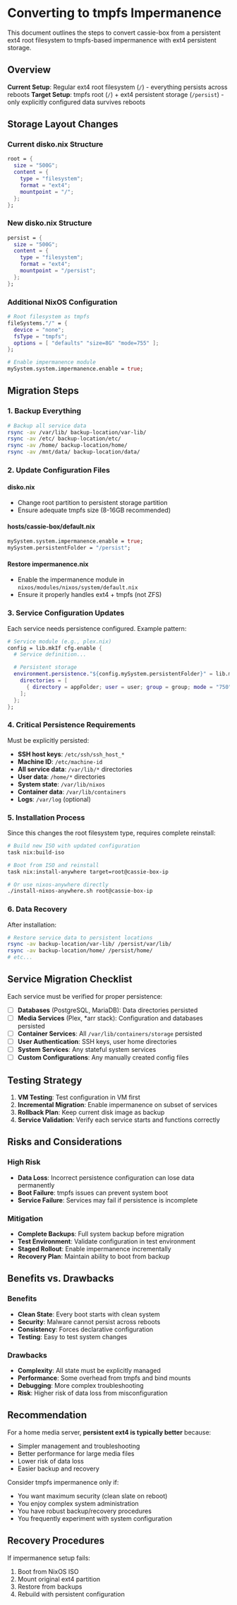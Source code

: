 # Converting to tmpfs Impermanence

This document outlines the steps to convert cassie-box from a persistent ext4 root filesystem to tmpfs-based impermanence with ext4 persistent storage.

## Overview

**Current Setup**: Regular ext4 root filesystem (`/`) - everything persists across reboots
**Target Setup**: tmpfs root (`/`) + ext4 persistent storage (`/persist`) - only explicitly configured data survives reboots

## Storage Layout Changes

### Current disko.nix Structure
```nix
root = {
  size = "500G";
  content = {
    type = "filesystem";
    format = "ext4";
    mountpoint = "/";
  };
};
```

### New disko.nix Structure
```nix
persist = {
  size = "500G";
  content = {
    type = "filesystem";
    format = "ext4";
    mountpoint = "/persist";
  };
};
```

### Additional NixOS Configuration
```nix
# Root filesystem as tmpfs
fileSystems."/" = {
  device = "none";
  fsType = "tmpfs";
  options = [ "defaults" "size=8G" "mode=755" ];
};

# Enable impermanence module
mySystem.system.impermanence.enable = true;
```

## Migration Steps

### 1. Backup Everything
```bash
# Backup all service data
rsync -av /var/lib/ backup-location/var-lib/
rsync -av /etc/ backup-location/etc/
rsync -av /home/ backup-location/home/
rsync -av /mnt/data/ backup-location/data/
```

### 2. Update Configuration Files

#### disko.nix
- Change root partition to persistent storage partition
- Ensure adequate tmpfs size (8-16GB recommended)

#### hosts/cassie-box/default.nix
```nix
mySystem.system.impermanence.enable = true;
mySystem.persistentFolder = "/persist";
```

#### Restore impermanence.nix
- Enable the impermanence module in `nixos/modules/nixos/system/default.nix`
- Ensure it properly handles ext4 + tmpfs (not ZFS)

### 3. Service Configuration Updates

Each service needs persistence configured. Example pattern:

```nix
# Service module (e.g., plex.nix)
config = lib.mkIf cfg.enable {
  # Service definition...

  # Persistent storage
  environment.persistence."${config.mySystem.persistentFolder}" = lib.mkIf config.mySystem.system.impermanence.enable {
    directories = [
      { directory = appFolder; user = user; group = group; mode = "750"; }
    ];
  };
};
```

### 4. Critical Persistence Requirements

Must be explicitly persisted:
- **SSH host keys**: `/etc/ssh/ssh_host_*`
- **Machine ID**: `/etc/machine-id`
- **All service data**: `/var/lib/*` directories
- **User data**: `/home/*` directories
- **System state**: `/var/lib/nixos`
- **Container data**: `/var/lib/containers`
- **Logs**: `/var/log` (optional)

### 5. Installation Process

Since this changes the root filesystem type, requires complete reinstall:

```bash
# Build new ISO with updated configuration
task nix:build-iso

# Boot from ISO and reinstall
task nix:install-anywhere target=root@cassie-box-ip

# Or use nixos-anywhere directly
./install-nixos-anywhere.sh root@cassie-box-ip
```

### 6. Data Recovery

After installation:
```bash
# Restore service data to persistent locations
rsync -av backup-location/var-lib/ /persist/var/lib/
rsync -av backup-location/home/ /persist/home/
# etc...
```

## Service Migration Checklist

Each service must be verified for proper persistence:

- [ ] **Databases** (PostgreSQL, MariaDB): Data directories persisted
- [ ] **Media Services** (Plex, *arr stack): Configuration and databases persisted
- [ ] **Container Services**: All `/var/lib/containers/storage` persisted
- [ ] **User Authentication**: SSH keys, user home directories
- [ ] **System Services**: Any stateful system services
- [ ] **Custom Configurations**: Any manually created config files

## Testing Strategy

1. **VM Testing**: Test configuration in VM first
2. **Incremental Migration**: Enable impermanence on subset of services
3. **Rollback Plan**: Keep current disk image as backup
4. **Service Validation**: Verify each service starts and functions correctly

## Risks and Considerations

### High Risk
- **Data Loss**: Incorrect persistence configuration can lose data permanently
- **Boot Failure**: tmpfs issues can prevent system boot
- **Service Failure**: Services may fail if persistence is incomplete

### Mitigation
- **Complete Backups**: Full system backup before migration
- **Test Environment**: Validate configuration in test environment
- **Staged Rollout**: Enable impermanence incrementally
- **Recovery Plan**: Maintain ability to boot from backup

## Benefits vs. Drawbacks

### Benefits
- **Clean State**: Every boot starts with clean system
- **Security**: Malware cannot persist across reboots
- **Consistency**: Forces declarative configuration
- **Testing**: Easy to test system changes

### Drawbacks
- **Complexity**: All state must be explicitly managed
- **Performance**: Some overhead from tmpfs and bind mounts
- **Debugging**: More complex troubleshooting
- **Risk**: Higher risk of data loss from misconfiguration

## Recommendation

For a home media server, **persistent ext4 is typically better** because:
- Simpler management and troubleshooting
- Better performance for large media files
- Lower risk of data loss
- Easier backup and recovery

Consider tmpfs impermanence only if:
- You want maximum security (clean slate on reboot)
- You enjoy complex system administration
- You have robust backup/recovery procedures
- You frequently experiment with system configuration

## Recovery Procedures

If impermanence setup fails:
1. Boot from NixOS ISO
2. Mount original ext4 partition
3. Restore from backups
4. Rebuild with persistent configuration
